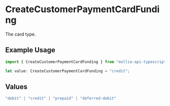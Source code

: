 # CreateCustomerPaymentCardFunding

The card type.

## Example Usage

```typescript
import { CreateCustomerPaymentCardFunding } from "mollie-api-typescript/models/operations";

let value: CreateCustomerPaymentCardFunding = "credit";
```

## Values

```typescript
"debit" | "credit" | "prepaid" | "deferred-debit"
```